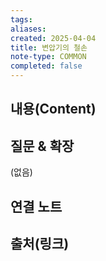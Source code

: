 ```yaml
---
tags:
aliases: 
created: 2025-04-04
title: 변압기의 철손
note-type: COMMON
completed: false
---
```


## 내용(Content)


## 질문 & 확장

(없음)

## 연결 노트

## 출처(링크)

